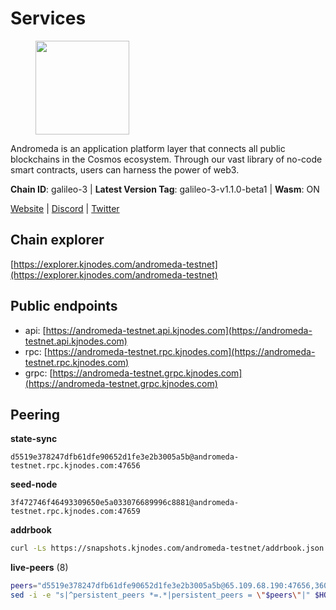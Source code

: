# Services

<figure><img src="https://raw.githubusercontent.com/kj89/testnet_manuals/main/pingpub/logos/andromeda.png" width="150" alt=""><figcaption></figcaption></figure>

Andromeda is an application platform layer that connects all  public blockchains in the Cosmos ecosystem. Through our vast  library of no-code smart contracts, users can harness the power of web3.

**Chain ID**: galileo-3 | **Latest Version Tag**: galileo-3-v1.1.0-beta1 | **Wasm**: ON

[Website](https://www.andromedaprotocol.io) | [Discord](https://discord.gg/wzM3kSN3sE) | [Twitter](https://twitter.com/andromedaprot)




## Chain explorer
[https://explorer.kjnodes.com/andromeda-testnet](https://explorer.kjnodes.com/andromeda-testnet)

## Public endpoints

* api: [https://andromeda-testnet.api.kjnodes.com](https://andromeda-testnet.api.kjnodes.com)
* rpc: [https://andromeda-testnet.rpc.kjnodes.com](https://andromeda-testnet.rpc.kjnodes.com)
* grpc: [https://andromeda-testnet.grpc.kjnodes.com](https://andromeda-testnet.grpc.kjnodes.com)

## Peering

**state-sync**

```text
d5519e378247dfb61dfe90652d1fe3e2b3005a5b@andromeda-testnet.rpc.kjnodes.com:47656
```

**seed-node**

```text
3f472746f46493309650e5a033076689996c8881@andromeda-testnet.rpc.kjnodes.com:47659
```

**addrbook**
```bash
curl -Ls https://snapshots.kjnodes.com/andromeda-testnet/addrbook.json > $HOME/.andromedad/config/addrbook.json
```

**live-peers** (8)
```bash
peers="d5519e378247dfb61dfe90652d1fe3e2b3005a5b@65.109.68.190:47656,360ab15495b087bc27d134418dcd9191dec07c12@46.175.148.142:26656,f3d598517ea86c08236b53882338b0b5e1d0f0e8@213.239.207.175:42656,8cac168380851851b9318a2176dca8fb690e26d2@95.216.7.169:36656,35d1047d50226c8dd42f2402c212f92bf7935108@65.109.112.20:11164,2e6164a7c45c1840494af5db9bc54aacc39a065e@85.239.233.241:26656,443a51f595c9ca16273ca6146db1375e4223a91f@172.93.110.154:26656,093a6c911937d6d870780003c2b0a39c050d9d85@194.31.109.199:26656"
sed -i -e "s|^persistent_peers *=.*|persistent_peers = \"$peers\"|" $HOME/.andromedad/config/config.toml
```
